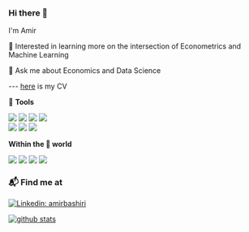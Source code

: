### Hi there 👋

I'm Amir

🌱 Interested in learning more on the intersection of Econometrics and Machine Learning

💬 Ask me about Economics and Data Science

--- [here](https://github.com/alephba/CV) is my CV

🙇 **Tools**

![](https://img.shields.io/badge/Python-informational?style=plastic&logo=Python&logoColor=white&color=blue)
![](https://img.shields.io/badge/R-informational?style=plastic&logo=R&logoColor=white&color=darkblue)
![](https://img.shields.io/badge/SQL-informational?style=plastic&logo=postgresql&logoColor=white&color=teal)
![](https://img.shields.io/badge/Tableau-informational?style=plastic&logo=Tableau&logoColor=white&color=red)\
![](https://img.shields.io/badge/anaconda-informational?style=plastic&logo=anaconda&logoColor=white&color=44A833)
![](https://img.shields.io/badge/jupyter-informational?style=plastic&logo=jupyter&logoColor=white&color=F37626)
![](https://img.shields.io/badge/VSCode-informational?style=plastic&logo=visualstudiocode&logoColor=white&color=007ACC)



**Within the :snake: world**

![](https://img.shields.io/badge/Pandas-informational?style=flat&logo=pandas&logoColor=white&color=150458)
![](https://img.shields.io/badge/ScikitLearn-informational?style=flat&logo=scikit-learn&logoColor=white&color=red)
![](https://img.shields.io/badge/NumPy-informational?style=flat&logo=numpy&logoColor=white&color=013243)
![](https://img.shields.io/badge/SciPy-informational?style=flat&logo=scipy&logoColor=white&color=8CAAE6)


### 📬 Find me at
[![Linkedin: amirbashiri](https://img.shields.io/badge/Amir%20Bashiri-blue?style=flat-square&logo=Linkedin&logoColor=white&link=https://www.linkedin.com/in/vikeshkoul/)](https://www.linkedin.com/in/amirbashiri/)


[![github stats](https://github-readme-stats.vercel.app/api?username=alephba&hide=prs,issues,contribs&count_private=true&show_icons=true&hide_border=False&theme=vue)](https://github.com/alephba)



